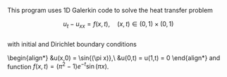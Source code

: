 This program uses 1D Galerkin code to solve the heat transfer problem

$$
u_t - u_{xx} = f(x,t), \quad (x,t) \in (0,1) \times (0,1)
$$	
with initial and Dirichlet boundary conditions

\begin{align*}
	&u(x,0) = \sin{(\pi x)},\\
	&u(0,t) = u(1,t) = 0
\end{align*}
and function $f(x,t) = (\pi^2 - 1)e^{-t} \sin{(\pi x)}$.
